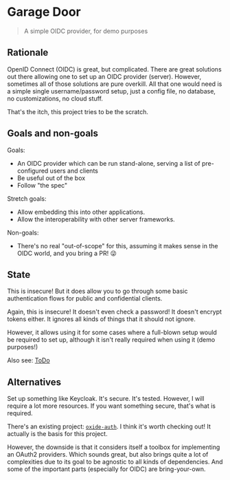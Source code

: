# Garage Door

> A simple OIDC provider, for demo purposes

## Rationale

OpenID Connect (OIDC) is great, but complicated. There are great solutions out there allowing one to set up an OIDC
provider (server). However, sometimes all of those solutions are pure overkill. All that one would need is a simple
single username/password setup, just a config file, no database, no customizations, no cloud stuff.

That's the itch, this project tries to be the scratch.

## Goals and non-goals

Goals:

* An OIDC provider which can be run stand-alone, serving a list of pre-configured users and clients
* Be useful out of the box
* Follow "the spec"

Stretch goals:

* Allow embedding this into other applications.
* Allow the interoperability with other server frameworks.

Non-goals:

* There's no real "out-of-scope" for this, assuming it makes sense in the OIDC world, and you bring a PR! 😜

## State

This is insecure! But it does allow you to go through some basic authentication flows for public and confidential
clients.

Again, this is insecure! It doesn't even check a password! It doesn't encrypt tokens either. It ignores all kinds of
things that it should not ignore.

However, it allows using it for some cases where a full-blown setup would be required to set up, although it isn't
really required when using it (demo purposes!)

Also see: [ToDo](TODO.md)

## Alternatives

Set up something like Keycloak. It's secure. It's tested. However, I will require a lot more resources. If you want
something secure, that's what is required.

There's an existing project: [`oxide-auth`](https://github.com/HeroicKatora/oxide-auth). I think it's worth checking
out! It actually is the basis for this project.

However, the downside is that it considers itself a toolbox for implementing an OAuth2 providers. Which sounds great,
but also brings quite a lot of complexities due to its goal to be agnostic to all kinds of dependencies. And some of
the important parts (especially for OIDC) are bring-your-own.
